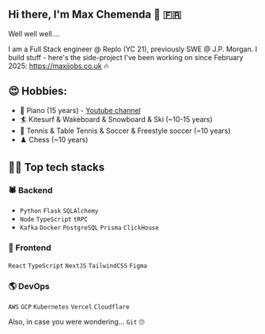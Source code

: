 ## Hi there, I'm Max Chemenda 👋 🇫🇷

Well well well....

I am a Full Stack engineer @ Replo (YC 21), previously SWE @ J.P. Morgan. I build stuff - here's the side-project I've been working on since February 2025: https://maxijobs.co.uk 🔥

## 😍 Hobbies:
- 🎹 Piano (15 years) - [Youtube channel](https://youtu.be/U4XWzEIll_k?t=50)
- 🏄 Kitesurf & Wakeboard & Snowboard & Ski (~10-15 years)
- 🎾 Tennis & Table Tennis & Soccer & Freestyle soccer (~10 years)
- ♟️ Chess (~10 years)



## 🧑‍💻 Top tech stacks

### 🕷️ Backend
- `Python` `Flask` `SQLAlchemy`
- `Node` `TypeScript` `tRPC`
- `Kafka` `Docker` `PostgreSQL` `Prisma` `ClickHouse`

### 🎨 Frontend
`React` `TypeScript` `NextJS` `TailwindCSS` `Figma`

### 🌎 DevOps
`AWS` `GCP` `Kubernetes` `Vercel` `Cloudflare`

Also, in case you were wondering... `Git` 🙄
